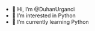 - 👋 Hi, I’m @DuhanUrganci
- 👀 I’m interested in Python
- 🌱 I’m currently learning Python

<!---
DuhanUrganci/DuhanUrganci is a ✨ special ✨ repository because its `README.md` (this file) appears on your GitHub profile.
You can click the Preview link to take a look at your changes.
--->
